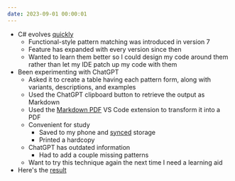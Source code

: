 ```yaml
---
date: 2023-09-01 00:00:01
---
```


* C# evolves [quickly](https://learn.microsoft.com/en-us/dotnet/csharp/whats-new/csharp-version-history)
  * Functional-style pattern matching was introduced in version 7
  * Feature has expanded with every version since then
  * Wanted to learn them better so I could design my code around them rather than let my IDE patch up my code with them
* Been experimenting with ChatGPT
  * Asked it to create a table having each pattern form, along with variants, descriptions, and examples
  * Used the ChatGPT clipboard button to retrieve the output as Markdown
  * Used the [Markdown PDF](https://marketplace.visualstudio.com/items?itemName=yzane.markdown-pdf) VS Code extension to transform it into a PDF
  * Convenient for study
    * Saved to my phone and [synced](https://syncthing.net/) storage
    * Printed a hardcopy
  * ChatGPT has outdated information
    * Had to add a couple missing patterns
  * Want to try this technique again the next time I need a learning aid
* Here's the [result](/assets/attachments/csharp-patterns-cheatsheet.pdf)
